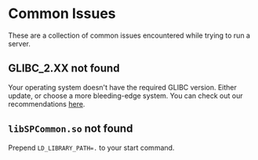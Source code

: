 # Common Issues

These are a collection of common issues encountered while trying to run a server.

## GLIBC_2.XX not found

Your operating system doesn't have the required GLIBC version. Either update, or choose a more bleeding-edge system. You can check out our recommendations [here](./quickstart.md#make-sure-your-os-is-recent).

## `libSPCommon.so` not found

Prepend `LD_LIBRARY_PATH=.` to your start command.

